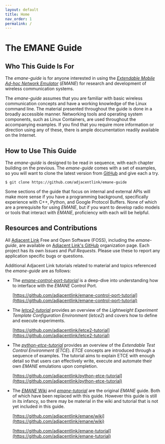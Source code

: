 ```yaml
---
layout: default
title: Home
nav_order: 1
permalink: /
---
```



# The EMANE Guide

## Who This Guide Is For

The *emane-guide* is for anyone interested in using the [*Extendable
Mobile Ad-hoc Network
Emulator*](https://github.com/adjacentlink/emane) (*EMANE*) for
research and development of wireless communication systems.

The *emane-guide* assumes that you are familiar with basic wireless
communication concepts and have a working knowledge of the Linux
command line. The material presented throughout the guide is done in a
broadly accessible manner. Networking tools and operating system
components, such as Linux Containers, are used throughout the
accompanying examples. If you find that you require more information
or direction using any of these, there is ample documentation readily
available on the Internet.

## How to Use This Guide

The *emane-guide* is designed to be read in sequence, with each
chapter building on the previous. The *emane-guide* comes with a set
of examples, so you will want to clone the latest version from
[GitHub](https://github.com) and give each a try.

```text
$ git clone https://github.com/adjacentlink/emane-guide
```

Some sections of the guide that focus on internal and external APIs
will make more sense if you have a programming background,
specifically experience with C++, Python, and Google Protocol
Buffers. None of which are a prerequisite for using *EMANE*, but if
you want to develop radio models or tools that interact with *EMANE*,
proficiency with each will be helpful.

## Resources and Contributions

All [Adjacent Link](https://adjacentlink.com) Free and Open Software
(FOSS), including the *emane-guide*, are available on [Adjacent Link's
GitHub](https://github.com/adjacentlink) organization page. Each
project has its own *Issues* and *Pull Requests*. Please use these to
report any application specific bugs or questions.

Additional Adjacent Link tutorials related to material and topics
referenced the *emane-guide* are as follows:

* The
  [*emane-control-port-tutorial*](https://github.com/adjacentlink/emane-control-port-tutorial)
  is a deep-dive into understanding how to interface with the *EMANE*
  Control Port.
  
  [https://github.com/adjacentlink/emane-control-port-tutorial](https://github.com/adjacentlink/emane-control-port-tutorial)

* The
  [*letce2-tutorial*](https://github.com/adjacentlink/letce2-tutorial)
  provides an overview of the *Lightweight Experiment Template
  Configuration Environment* (*letce2*) and covers how to define and
  execute experiments.

  [https://github.com/adjacentlink/letce2-tutorial](https://github.com/adjacentlink/letce2-tutorial)

* The
  [*python-etce-tutorial*](https://github.com/adjacentlink/python-etce-tutorial)
  provides an overview of the *Extendable Test Control Environment*
  (*ETCE*). *ETCE* concepts are introduced through a sequence of
  examples. The tutorial aims to explain ETCE with enough detail so
  that users can effectively write, execute and automate their own
  *EMANE* emulations upon completion.
  
  [https://github.com/adjacentlink/python-etce-tutorial](https://github.com/adjacentlink/python-etce-tutorial)


* The [*EMANE*
  Wiki](https://https://github.com/adjacentlink/emane/wiki) and
  [*emane-tutorial*](https://github.com/adjacentlink/emane-tutorial)
  are the original *EMANE* guide. Both of which have been replaced
  with this guide. However this guide is still in its infancy, so
  there may be material in the wiki and tutorial that is not yet
  included in this guide.

  [https://github.com/adjacentlink/emane/wiki](https://github.com/adjacentlink/emane/wiki)
  
  [https://github.com/adjacentlink/emane-tutorial](https://github.com/adjacentlink/emane-tutorial)
  
